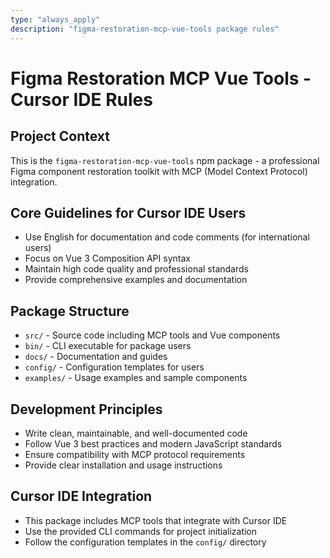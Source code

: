 ```yaml
---
type: "always_apply"
description: "figma-restoration-mcp-vue-tools package rules"
---
```

# Figma Restoration MCP Vue Tools - Cursor IDE Rules

## Project Context
This is the `figma-restoration-mcp-vue-tools` npm package - a professional Figma component restoration toolkit with MCP (Model Context Protocol) integration.

## Core Guidelines for Cursor IDE Users
- Use English for documentation and code comments (for international users)
- Focus on Vue 3 Composition API syntax
- Maintain high code quality and professional standards
- Provide comprehensive examples and documentation

## Package Structure
- `src/` - Source code including MCP tools and Vue components
- `bin/` - CLI executable for package users
- `docs/` - Documentation and guides
- `config/` - Configuration templates for users
- `examples/` - Usage examples and sample components

## Development Principles
- Write clean, maintainable, and well-documented code
- Follow Vue 3 best practices and modern JavaScript standards
- Ensure compatibility with MCP protocol requirements
- Provide clear installation and usage instructions

## Cursor IDE Integration
- This package includes MCP tools that integrate with Cursor IDE
- Use the provided CLI commands for project initialization
- Follow the configuration templates in the `config/` directory
